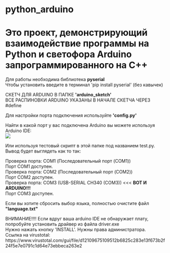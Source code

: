 # python_arduino

# Это проект, демонстрирующий взаимодействие программы на Python и светофора Arduino запрограммированного на C++

<p>Для работы необходима библиотека <strong>pyserial</strong><br>
Чтобы установить введите в терминал 'pip install pyserial' (без кавычек)</p>

<p>СКЕТЧ ДЛЯ ARDUINO В ПАПКЕ <strong>'arduino_sketch'</strong><br>
ВСЕ РАСПИНОВКИ ARDUINO УКАЗАНЫ В НАЧАЛЕ СКЕТЧА ЧЕРЕЗ #define </p>

<p>Для настройки порта подключения используйте <strong>'config.py'</strong></p>

<p>
Найти в какой порт у вас подключена Arduino вы можете используя Arduino IDE:<br>
<img src="https://live.staticflickr.com/65535/54202269335_bebd96b923_m.jpg">
</p>

<p>Или используя тестовый скрипт в этой папке под названием test.py. Вывод будет выглядеть как то так:<br>

Проверка порта: COM1 (Последовательный порт (COM1))<br>
Порт COM1 доступен.<br>
Проверка порта: COM2 (Последовательный порт (COM2))<br>
Порт COM2 доступен.<br>
Проверка порта: COM3 (USB-SERIAL CH340 (COM3)) <<< <strong>ВОТ И ARDUINO!!!</strong><br>
Порт COM3 доступен.<br>
</p>

<p>
Если вы хотите сбросить выбор языка, полностью очистите файл <strong>"language.txt"</strong>
</p>

<p>ВНИМАНИЕ!!!! Если вдруг ваша arduino IDE не обнаружает плату, попробуйте установить драйвер из файла driver.exe<br>
Нужно нажать кнопку 'INSTALL'. Нужны права администратора.<br>
Ссылка на virustotal:<br>
https://www.virustotal.com/gui/file/d12109675109512b6825c283e13f673b2f24f5e7e0791c1d64e73ebbeca263e2
</p>
